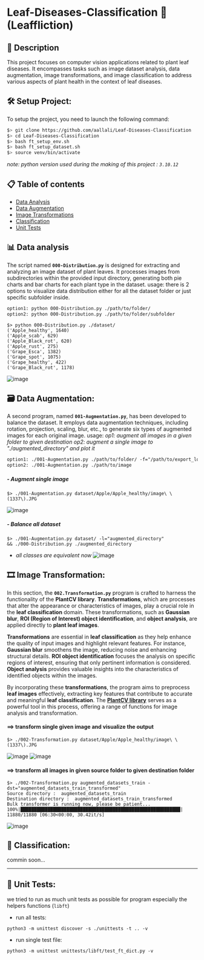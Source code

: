 # Leaf-Diseases-Classification  🌿 (Leaffliction)

## 📜 Description

This project focuses on computer vision applications related to plant leaf diseases. It encompasses tasks such as image dataset analysis, data augmentation, image transformations, and image classification to address various aspects of plant health in the context of leaf diseases.

## 🛠️ Setup Project:

To setup the project, you need to launch the following command:
```bash
$> git clone https://github.com/aallali/Leaf-Diseases-Classification
$> cd Leaf-Diseases-Classification
$> bash ft_setup_env.sh
$> bash ft_setup_dataset.sh
$> source venv/bin/activate
```
_note: python version used during the making of this project : `3.10.12`_

## 📋 Table of contents

- [Data Analysis](#-data-analysis)
- [Data Augmentation](#-data-augmentation)
- [Image Transformations](#-image-transformations)
- [Classification](#-classification)
- [Unit Tests](#-unit-tests)

## 📊 Data analysis

The script named **`000-Distribution.py`** is designed for extracting and analyzing an image dataset of plant leaves. It processes images from subdirectories within the provided input directory, generating both pie charts and bar charts for each plant type in the dataset.
usage:
there is 2 options to visualize data distribution either for all the dataset folder or just specific subfolder inside.
```txt
option1: python 000-Distribution.py ./path/to/folder/
option2: python 000-Distribution.py ./path/to/folder/subfolder
```

```shell
$> python 000-Distribution.py ./dataset/
('Apple_healthy', 1640)
('Apple_scab', 629)
('Apple_Black_rot', 620)
('Apple_rust', 275)
('Grape_Esca', 1382)
('Grape_spot', 1075)
('Grape_healthy', 422)
('Grape_Black_rot', 1178)
```
![image](https://i.imgur.com/6rXh3iI.png)

## 🗃️ Data Augmentation:
A second program, named **`001-Augmentation.py`**, has been developed to balance the dataset. It employs data augmentation techniques, including rotation, projection, scaling, blur, etc., to generate six types of augmented images for each original image.
usage:
_op1: augment all images in a given folder to given destination_
_op2: augment a single image to "./augmented_directory" and plot it_
```txt
option1: ./001-Augmentation.py ./path/to/folder/ -f="/path/to/export_location"
option2: ./001-Augmentation.py ./path/to/image
```
##### - Augment single image
```shell
$> ./001-Augmentation.py dataset/Apple/Apple_healthy/image\ \(1337\).JPG
```

![image](https://i.imgur.com/4Pddmb9.png)

##### - Balance all dataset
```shell
$> ./001-Augmentation.py dataset/ -l="augmented_directory" 
&& ./000-Distribution.py ./augmented_directory
```
- _all classes are equivalent now_
![image](https://i.imgur.com/H3Knhwv.png)

## 🎞️ Image Transformation:
In this section, the **`002.Transformation.py`** program is crafted to harness the functionality of the **PlantCV library**. **Transformations**, which are processes that alter the appearance or characteristics of images, play a crucial role in the **leaf classification** domain. These transformations, such as **Gaussian blur**, **ROI (Region of Interest) object identification**, and **object analysis**, are applied directly to **plant leaf images**.

**Transformations** are essential in **leaf classification** as they help enhance the quality of input images and highlight relevant features. For instance, **Gaussian blur** smoothens the image, reducing noise and enhancing structural details. **ROI object identification** focuses the analysis on specific regions of interest, ensuring that only pertinent information is considered. **Object analysis** provides valuable insights into the characteristics of identified objects within the images.

By incorporating these **transformations**, the program aims to preprocess **leaf images** effectively, extracting key features that contribute to accurate and meaningful **leaf classification**. The **[PlantCV library](https://plantcv.danforthcenter.org/)** serves as a powerful tool in this process, offering a range of functions for image analysis and transformation.

#### ==> transform single given image and visualize the output

```shell
$> ./002-Transformation.py dataset/Apple/Apple_healthy/image\ \(1337\).JPG
```
![image](https://i.imgur.com/93cM7F1.png)
![image](https://i.imgur.com/avuJHe7.png)

#### ==> transform all images in given source folder to given destination folder
```shell
$> ./002-Transformation.py augmented_datasets_train -dst="augmented_datasets_train_transformed"
Source directory :  augmented_datasets_train
Destination directory :  augmented_datasets_train_transformed
Bulk transformer is running now, please be patient...
100%|███████████████████████████████████████████████████████████| 11880/11880 [06:30<00:00, 30.42it/s]
```
![image](https://i.imgur.com/s1tZHhR.png)


## 🤖 Classification:

commin soon...


---
## 🔬 Unit Tests:
we tried to run as much unit tests as possible for program especially the helpers functions (`libft`)
- run all tests:
```commandline
python3 -m unittest discover -s ./unittests -t .. -v
```
- run single test file:
```commandline
python3 -m unittest unittests/libft/test_ft_dict.py -v
```
